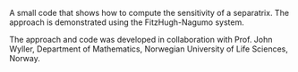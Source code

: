 A small code that shows how to compute the sensitivity of a separatrix. The approach is demonstrated using the FitzHugh-Nagumo system.

The approach and code was developed in collaboration with Prof. John Wyller, Department of Mathematics, Norwegian University of Life Sciences, Norway.
